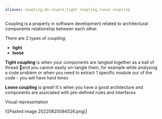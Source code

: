 ```yaml
---
aliases: coupling,de-couple,tight coupling,loose coupling
---
```

Coupling is a property in software development related to architectural components relationship between each other.

There are 2 types of coupling:
- **tight**
- **loose**

**Tight coupling** is when your components are tangled together as a ball of thread 🧶and you cannot easily un-tangle them, for example while analysing a code problem or when you need to extract 1 specific module our of the code - you will have hard times

**Loose coupling** is great! It's when you have a good architecture and components are assiciated with pre-defined rules and interfaces

Visual representation

![[Pasted image 20220825094526.png]]